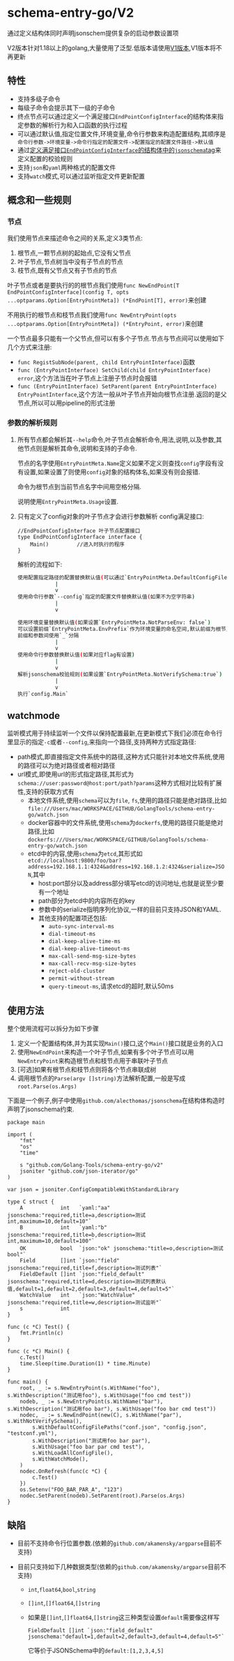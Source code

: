 # schema-entry-go/V2

通过定义结构体同时声明jsonschem提供复杂的启动参数设置项

V2版本针对1.18以上的golang,大量使用了泛型.低版本请使用[V1版本](https://github.com/Golang-Tools/schema-entry-go/tree/v1),V1版本将不再更新

## 特性

+ 支持多级子命令
+ 每级子命令会提示其下一级的子命令
+ 终点节点可以通过定义一个满足接口`EndPointConfigInterface`的结构体来指定参数的解析行为和入口函数的执行过程
+ 可以通过默认值,指定位置文件,环境变量,命令行参数来构造配置结构,其顺序是`命令行参数->环境变量->命令行指定的配置文件->配置指定的配置文件路径->默认值`
+ 通过[定义满足接口`EndPointConfigInterface`的结构体中的`jsonschema`tag](https://github.com/alecthomas/jsonschema)来定义配置的校验规则
+ 支持`json`和`yaml`两种格式的配置文件
+ 支持`watch`模式,可以通过监听指定文件更新配置

## 概念和一些规则

### 节点

我们使用节点来描述命令之间的关系,定义3类节点:

1. 根节点,一颗节点树的起始点,它没有父节点
2. 叶子节点,节点树当中没有子节点的节点
3. 枝节点,既有父节点又有子节点的节点

叶子节点或者是要执行的的根节点我们使用`func NewEndPoint[T EndPointConfigInterface](config T, opts ...optparams.Option[EntryPointMeta]) (*EndPoint[T], error)`来创建

不用执行的根节点和枝节点我们使用`func NewEntryPoint(opts ...optparams.Option[EntryPointMeta]) (*EntryPoint, error)`来创建

一个节点最多只能有一个父节点,但可以有多个子节点.节点与节点间可以使用如下几个方式来注册:

+ `func RegistSubNode(parent, child EntryPointInterface)`函数
+ `func (EntryPointInterface) SetChild(child EntryPointInterface) error`,这个方法当在叶子节点上注册子节点时会报错
+ `func (EntryPointInterface) SetParent(parent EntryPointInterface) EntryPointInterface`,这个方法一般从叶子节点开始向根节点注册.返回的是父节点,所以可以用pipeline的形式注册

### 参数的解析规则

1. 所有节点都会解析其`--help`命令,叶子节点会解析命令,用法,说明,以及参数,其他节点则是解析其命令,说明和支持的子命令.

    节点的名字使用`EntryPointMeta.Name`定义如果不定义则查找`config`字段有没有设置,如果设置了则使用`config`对象的结构体名,如果没有则会报错.

    命令为根节点到当前节点名字中间用空格分隔.

    说明使用`EntryPointMeta.Usage`设置.

2. 只有定义了config对象的叶子节点才会进行参数解析
    config满足接口:

    ```golang
    //EndPointConfigInterface 叶子节点配置接口
    type EndPointConfigInterface interface {
        Main()         //进入时执行的程序
    }
    ```

    解析的流程如下:

    ```bash
    使用配置指定路径的配置替换默认值(可以通过`EntryPointMeta.DefaultConfigFilePaths`配置默认路径)
                |
                v
    使用命令行参数`--config`指定的配置文件替换默认值(如果不为空字符串)
                |
                v

    使用环境变量替换默认值(如果设置`EntryPointMeta.NotParseEnv: false`)
    可以设置前缀`EntryPointMeta.EnvPrefix`作为环境变量的命名空间,默认前缀为根节点到当前节点间所有节点名中间以`_`分隔.
    前缀和参数间使用`_`分隔
                |
                v
    使用命令行参数替换默认值(如果对应flag有设置)
                |
                v
    解析jsonschema校验规则(如果设置`EntryPointMeta.NotVerifySchema:true`)
                |
                v
    执行`config.Main`
    ```

## watchmode

监听模式用于持续监听一个文件以保持配置最新,在更新模式下我们必须在命令行里显示的指定`-c`或者`--config`,来指向一个路径,支持两种方式指定路径:

+ path模式,即直接指定文件系统中的路径,这种方式只能针对本地文件系统,使用的路径可以为绝对路径或者相对路径
+ url模式,即使用url的形式指定路径,其形式为`schema://user:password@host:port/path?params`这种方式相对比较有扩展性,支持的获取方式有
    + 本地文件系统,使用`schema`可以为`file`, `fs`,使用的路径只能是绝对路径,比如`file:///Users/mac/WORKSPACE/GITHUB/GolangTools/schema-entry-go/watch.json`
    + docker容器中的文件系统,使用`schema`为`dockerfs`,使用的路径只能是绝对路径,比如`dockerfs:///Users/mac/WORKSPACE/GITHUB/GolangTools/schema-entry-go/watch.json`
    + etcd中的内容,使用`schema`为`etcd`,其形式如`etcd://localhost:9800/foo/bar?address=192.168.1.1:4324&address=192.168.1.2:4324&serialize=JSON`,其中
        + host:port部分以及address部分填写etcd的访问地址,也就是说至少要有一个地址
        + path部分为etcd中的内容所在的key
        + 参数中的serialize指明序列化协议,一样的目前只支持JSON和YAML.
        + 其他支持的配置项还包括:
            + `auto-sync-interval-ms`
            + `dial-timeout-ms`
            + `dial-keep-alive-time-ms`
            + `dial-keep-alive-timeout-ms`
            + `max-call-send-msg-size-bytes`
            + `max-call-recv-msg-size-bytes`
            + `reject-old-cluster`
            + `permit-without-stream`
            + `query-timeout-ms`,请求etcd的超时,默认50ms

## 使用方法

整个使用流程可以拆分为如下步骤

1. 定义一个配置结构体,并为其实现`Main()`接口,这个`Main()`接口就是业务的入口
2. 使用`NewEndPoint`来构造一个叶子节点,如果有多个叶子节点可以用`NewEntryPoint`来构造根节点和枝节点用于串联叶子节点
3. [可选]如果有根节点和枝节点则将各个节点串联成树
4. 调用根节点的`Parse(argv []string)`方法解析配置,一般是写成`root.Parse(os.Args)`

下面是一个例子,例子中使用`github.com/alecthomas/jsonschema`在结构体构造时声明了jsonschema约束.

```golang
package main

import (
    "fmt"
    "os"
    "time"

    s "github.com/Golang-Tools/schema-entry-go/v2"
    jsoniter "github.com/json-iterator/go"
)

var json = jsoniter.ConfigCompatibleWithStandardLibrary

type C struct {
    A            int   `yaml:"aa" jsonschema:"required,title=a,description=测试int,maximum=10,default=10"`
    B            int   `yaml:"b" jsonschema:"required,title=b,description=测试int,maximum=10,default=100"`
    OK           bool  `json:"ok" jsonschema:"title=o,description=测试bool"`
    Field        []int `json:"field" jsonschema:"required,title=f,description=测试列表"`
    FieldDefault []int `json:"field_default" jsonschema:"required,title=d,description=测试列表默认值,default=1,default=2,default=3,default=4,default=5"`
    WatchValue   int   `json:"WatchValue" jsonschema:"required,title=w,description=测试监听"`
    s            int
}

func (c *C) Test() {
    fmt.Println(c)
}

func (c *C) Main() {
    c.Test()
    time.Sleep(time.Duration(1) * time.Minute)
}

func main() {
    root, _ := s.NewEntryPoint(s.WithName("foo"), s.WithDescription("测试用foo"), s.WithUsage("foo cmd test"))
    nodeb, _ := s.NewEntryPoint(s.WithName("bar"), s.WithDescription("测试用foo bar"), s.WithUsage("foo bar cmd test"))
    nodec, _ := s.NewEndPoint(new(C), s.WithName("par"), s.WithNotVerifySchema(),
        s.WithDefaultConfigFilePaths("conf.json", "config.json", "testconf.yml"),
        s.WithDescription("测试用foo bar par"),
        s.WithUsage("foo bar par cmd test"),
        s.WithLoadAllConfigFile(),
        s.WithWatchMode(),
    )
    nodec.OnRefresh(func(c *C) {
        c.Test()
    })
    os.Setenv("FOO_BAR_PAR_A", "123")
    nodec.SetParent(nodeb).SetParent(root).Parse(os.Args)
}

```

## 缺陷

+ 目前不支持命令行位置参数.(依赖的`github.com/akamensky/argparse`目前不支持)
+ 目前只支持如下几种数据类型(依赖的`github.com/akamensky/argparse`目前不支持)

    + `int`,`float64`,`bool`,`string`
    + `[]int`,`[]float64`,`[]string`
    + 如果是`[]int`,`[]float64`,`[]string`这三种类型设置`default`需要像这样写

        ```golang
        FieldDefault []int `json:"field_default" jsonschema:"default=1,default=2,default=3,default=4,default=5"`
        ```

        它等价于JSONSchema中的`default:[1,2,3,4,5]`
